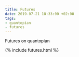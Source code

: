 ```yaml
---
title: Futures
date: 2019-07-21 18:33:00 +02:00
tags:
- quantopian
- futures
---
```


Futures on quantopian



{% include futures.html %} 
